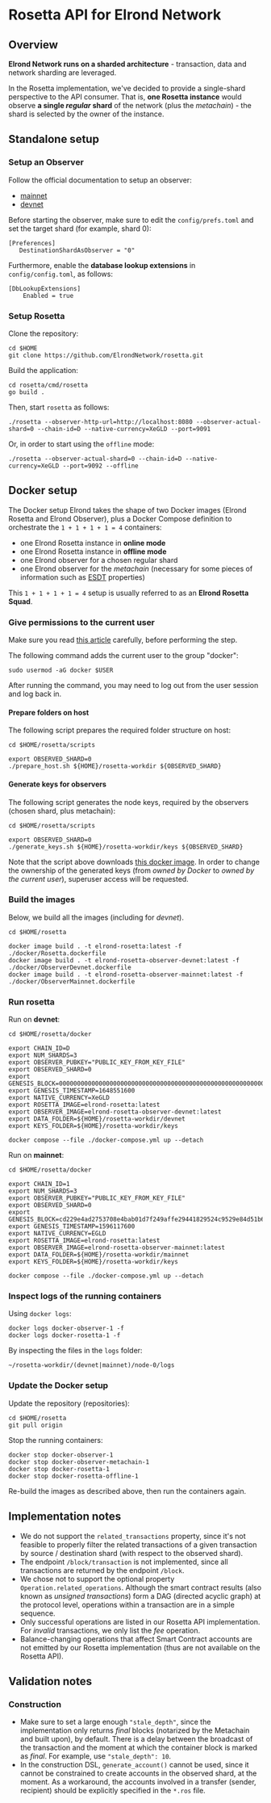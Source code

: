 # Rosetta API for Elrond Network

## Overview

**Elrond Network runs on a sharded architecture** - transaction, data and network sharding are leveraged. 

In the Rosetta implementation, we've decided to provide a single-shard perspective to the API consumer. That is, **one Rosetta instance** would observe **a single _regular_ shard** of the network (plus the _metachain_) - the shard is selected by the owner of the instance.

## Standalone setup

### Setup an Observer

Follow the official documentation to setup an observer:
 - [mainnet](https://docs.elrond.com/validators/mainnet/config-scripts/)
 - [devnet](https://docs.elrond.com/validators/elrond-go-scripts/config-scripts/)

Before starting the observer, make sure to edit the `config/prefs.toml` and set the target shard (for example, shard 0):

```
[Preferences]
   DestinationShardAsObserver = "0"
```

Furthermore, enable the **database lookup extensions** in `config/config.toml`, as follows:

```
[DbLookupExtensions]
    Enabled = true
```

### Setup Rosetta

Clone the repository:

```
cd $HOME
git clone https://github.com/ElrondNetwork/rosetta.git
```

Build the application:

```
cd rosetta/cmd/rosetta
go build .
```

Then, start `rosetta` as follows:

```
./rosetta --observer-http-url=http://localhost:8080 --observer-actual-shard=0 --chain-id=D --native-currency=XeGLD --port=9091
```

Or, in order to start using the `offline` mode:

```
./rosetta --observer-actual-shard=0 --chain-id=D --native-currency=XeGLD --port=9092 --offline
```

## Docker setup

The Docker setup Elrond takes the shape of two Docker images (Elrond Rosetta and Elrond Observer), plus a Docker Compose definition to orchestrate the `1 + 1 + 1 + 1 = 4` containers: 

 - one Elrond Rosetta instance in **online mode**
 - one Elrond Rosetta instance in **offline mode**
 - one Elrond observer for a chosen regular shard
 - one Elrond observer for the _metachain_ (necessary for some pieces of information such as [ESDT](https://docs.elrond.com/developers/esdt-tokens) properties)
 
This `1 + 1 + 1 + 1 = 4` setup is usually referred to as an **Elrond Rosetta Squad**.

### Give permissions to the current user

Make sure you read [this article](https://docs.docker.com/engine/install/linux-postinstall/) carefully, before performing the step.

The following command adds the current user to the group "docker":

```
sudo usermod -aG docker $USER
```

After running the command, you may need to log out from the user session and log back in.

#### Prepare folders on host

The following script prepares the required folder structure on host:

```
cd $HOME/rosetta/scripts

export OBSERVED_SHARD=0
./prepare_host.sh ${HOME}/rosetta-workdir ${OBSERVED_SHARD}
```

#### Generate keys for observers

The following script generates the node keys, required by the observers (chosen shard, plus metachain):

```
cd $HOME/rosetta/scripts

export OBSERVED_SHARD=0
./generate_keys.sh ${HOME}/rosetta-workdir/keys ${OBSERVED_SHARD}
```

Note that the script above downloads [this docker image](https://hub.docker.com/r/elrondnetwork/elrond-go-keygenerator). In order to change the ownership of the generated keys (from _owned by Docker_ to _owned by the current user_), superuser access will be requested.

### Build the images

Below, we build all the images (including for  _devnet_).

```
cd $HOME/rosetta

docker image build . -t elrond-rosetta:latest -f ./docker/Rosetta.dockerfile
docker image build . -t elrond-rosetta-observer-devnet:latest -f ./docker/ObserverDevnet.dockerfile
docker image build . -t elrond-rosetta-observer-mainnet:latest -f ./docker/ObserverMainnet.dockerfile
```

### Run rosetta

Run on **devnet**:

```
cd $HOME/rosetta/docker

export CHAIN_ID=D
export NUM_SHARDS=3
export OBSERVER_PUBKEY="PUBLIC_KEY_FROM_KEY_FILE"
export OBSERVED_SHARD=0
export GENESIS_BLOCK=0000000000000000000000000000000000000000000000000000000000000000
export GENESIS_TIMESTAMP=1648551600
export NATIVE_CURRENCY=XeGLD
export ROSETTA_IMAGE=elrond-rosetta:latest
export OBSERVER_IMAGE=elrond-rosetta-observer-devnet:latest
export DATA_FOLDER=${HOME}/rosetta-workdir/devnet
export KEYS_FOLDER=${HOME}/rosetta-workdir/keys

docker compose --file ./docker-compose.yml up --detach
```

Run on **mainnet**:

```
cd $HOME/rosetta/docker

export CHAIN_ID=1
export NUM_SHARDS=3
export OBSERVER_PUBKEY="PUBLIC_KEY_FROM_KEY_FILE"
export OBSERVED_SHARD=0
export GENESIS_BLOCK=cd229e4ad2753708e4bab01d7f249affe29441829524c9529e84d51b6d12f2a7
export GENESIS_TIMESTAMP=1596117600
export NATIVE_CURRENCY=EGLD
export ROSETTA_IMAGE=elrond-rosetta:latest
export OBSERVER_IMAGE=elrond-rosetta-observer-mainnet:latest
export DATA_FOLDER=${HOME}/rosetta-workdir/mainnet
export KEYS_FOLDER=${HOME}/rosetta-workdir/keys

docker compose --file ./docker-compose.yml up --detach
```

### Inspect logs of the running containers

Using `docker logs`:

```
docker logs docker-observer-1 -f
docker logs docker-rosetta-1 -f
```

By inspecting the files in the `logs` folder:

```
~/rosetta-workdir/(devnet|mainnet)/node-0/logs
```

### Update the Docker setup

Update the repository (repositories):

```
cd $HOME/rosetta
git pull origin
```

Stop the running containers:

```
docker stop docker-observer-1
docker stop docker-observer-metachain-1
docker stop docker-rosetta-1
docker stop docker-rosetta-offline-1
```

Re-build the images as described above, then run the containers again.


## Implementation notes

 - We do not support the `related_transactions` property, since it's not feasible to properly filter the related transactions of a given transaction by source / destination shard (with respect to the observed shard).
 - The endpoint `/block/transaction` is not implemented, since all transactions are returned by the endpoint `/block`.
 - We chose not to support the optional property `Operation.related_operations`. Although the smart contract results (also known as _unsigned transactions_) form a DAG (directed acyclic graph) at the protocol level, operations within a transaction are in a simple sequence.
 - Only successful operations are listed in our Rosetta API implementation. For _invalid_ transactions, we only list the _fee_ operation.
 - Balance-changing operations that affect Smart Contract accounts are not emitted by our Rosetta implementation (thus are not available on the Rosetta API).

## Validation notes

### Construction

 - Make sure to set a large enough `"stale_depth"`, since the implementation only returns _final_ blocks (notarized by the Metachain and built upon), by default. There is a delay between the broadcast of the transaction and the moment at which the container block is marked as _final_. For example, use `"stale_depth": 10`.
 - In the construction DSL, `generate_account()` cannot be used, since it cannot be constrained to create accounts in the observed shard, at the moment. As a workaround, the accounts involved in a transfer (sender, recipient) should be explicitly specified in the `*.ros` file. 

